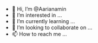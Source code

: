 - 👋 Hi, I’m @Aarianamin
- 👀 I’m interested in ...
- 🌱 I’m currently learning ...
- 💞️ I’m looking to collaborate on ...
- 📫 How to reach me ...

<!---
Aarianamin/Aarianamin is a ✨ special ✨ repository because its `README.md` (this file) appears on your GitHub profile.
You can click the Preview link to take a look at your changes.
--->
